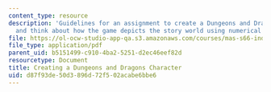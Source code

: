 ```yaml
---
content_type: resource
description: 'Guidelines for an assignment to create a Dungeons and Dragons character
  and think about how the game depicts the story world using numerical systems. '
file: https://ol-ocw-studio-app-qa.s3.amazonaws.com/courses/mas-s66-indistinguishable-from-magic-as-interface-technology-and-tradition-spring-2015/d87f93de50d3896d72f502acabe6bbe6_MITMAS_S66S15_CreatngDD.pdf
file_type: application/pdf
parent_uid: b5151499-c910-4ba2-5251-d2ec46eef82d
resourcetype: Document
title: Creating a Dungeons and Dragons Character
uid: d87f93de-50d3-896d-72f5-02acabe6bbe6
---
```

